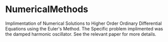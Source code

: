 # NumericalMethods

Implimentation of Numerical Solutions to Higher Order Ordinary Differential Equations using the Euler's Method. The Specific problem implimented was the damped harmonic oscillator. See the relevant paper for more details.

